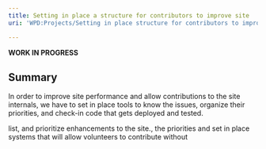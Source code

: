 ```yaml
---
title: Setting in place a structure for contributors to improve site
uri: 'WPD:Projects/Setting in place structure for contributors to improve site'

---
```

**WORK IN PROGRESS**

## Summary

In order to improve site performance and allow contributions to the site internals, we have to set in place tools to know the issues, organize their priorities, and check-in code that gets deployed and tested.

list, and prioritize enhancements to the site., the priorities and set in place systems that will allow volunteers to contribute without
